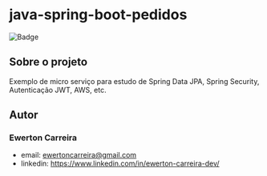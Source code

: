 # java-spring-boot-pedidos

![Badge](https://img.shields.io/badge/license-MIT-green?style=for-the-badge)

## Sobre o projeto

Exemplo de micro serviço para estudo de Spring Data JPA, Spring Security, Autenticação JWT, AWS, etc.

## Autor

### Ewerton Carreira

- email: ewertoncarreira@gmail.com
- linkedin: https://www.linkedin.com/in/ewerton-carreira-dev/
